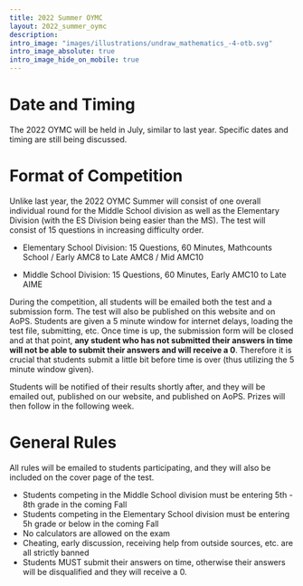 ```yaml
---
title: 2022 Summer OYMC
layout: 2022_summer_oymc
description: 
intro_image: "images/illustrations/undraw_mathematics_-4-otb.svg"
intro_image_absolute: true
intro_image_hide_on_mobile: true
---
```


# Date and Timing

The 2022 OYMC will be held in July, similar to last year. Specific dates and timing are still being discussed. 

# Format of Competition

Unlike last year, the 2022 OYMC Summer will consist of one overall individual round for the Middle School division as well as the Elementary Division (with the ES Division being easier than the MS). The test will consist of 15 questions in increasing difficulty order. 

- Elementary School Division: 15 Questions, 60 Minutes, Mathcounts School / Early AMC8 to Late AMC8 / Mid AMC10

- Middle School Division: 15 Questions, 60 Minutes, Early AMC10 to Late AIME

During the competition, all students will be emailed both the test and a submission form. The test will also be published on this website and on AoPS. Students are given a 5 minute window for internet delays, loading the test file, submitting, etc. Once time is up, the submission form will be closed and at that point, **any student who has not submitted their answers in time will not be able to submit their answers and will receive a 0**. Therefore it is crucial that students submit a little bit before time is over (thus utilizing the 5 minute window given).

Students will be notified of their results shortly after, and they will be emailed out, published on our website, and published on AoPS. Prizes will then follow in the following week. 

# General Rules

All rules will be emailed to students participating, and they will also be included on the cover page of the test. 

- Students competing in the Middle School division must be entering 5th - 8th grade in the coming Fall
- Students competing in the Elementary School division must be entering 5h grade or below in the coming Fall
- No calculators are allowed on the exam
- Cheating, early discussion, receiving help from outside sources, etc. are all strictly banned
- Students MUST submit their answers on time, otherwise their answers will be disqualified and they will receive a 0.

